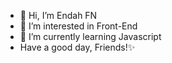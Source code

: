 - 👋 Hi, I’m Endah FN
- 👀 I’m interested in Front-End
- 🌱 I’m currently learning Javascript
- Have a good day, Friends!✨


<!---
Fiindah/Fiindah is a ✨ special ✨ repository because its `README.md` (this file) appears on your GitHub profile.
You can click the Preview link to take a look at your changes.
--->
